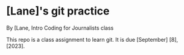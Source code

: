 # [Lane]'s git practice

By [Lane, Intro Coding for Journalists class

This repo is a class assignment to learn git. It is due [September] [8], [2023].
